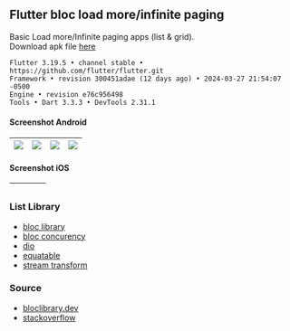 ## Flutter bloc load more/infinite paging ##

Basic Load more/Infinite paging apps (list & grid).  
Download apk file [here](https://e.pcloud.link/publink/show?code=XZmiK9ZObmQky0jFqS7oxPMmEh2ThgOOcEV)
```
Flutter 3.19.5 • channel stable • https://github.com/flutter/flutter.git
Framework • revision 300451adae (12 days ago) • 2024-03-27 21:54:07 -0500
Engine • revision e76c956498
Tools • Dart 3.3.3 • DevTools 2.31.1
```

#### Screenshot Android ####
| ![](https://images2.imgbox.com/24/85/U5SBHuZ6_o.png) | ![](https://images2.imgbox.com/f9/48/YIUeaT6q_o.png) | ![](https://images2.imgbox.com/ab/c5/X8cUkPvE_o.png) | ![](https://i.imgur.com/FgyvCMU.png) |
| :---: | :---: | :---: | :---: |

#### Screenshot iOS ####
| ![]() | ![]() | ![]() | ![]() |
| :---: | :---: | :---: | :---: |

### List Library ###
- [bloc library](https://bloclibrary.dev/)
- [bloc concurency](https://pub.dev/packages/bloc_concurrency)
- [dio](https://pub.dev/packages/dio)
- [equatable](https://pub.dev/packages/equatable)
- [stream transform](https://pub.dev/packages/stream_transform)

### Source ###
- [bloclibrary.dev](https://bloclibrary.dev/#/flutterinfinitelisttutorial)
- [stackoverflow](https://stackoverflow.com/a/47827264)
